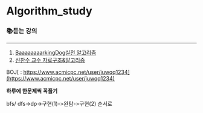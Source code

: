 # Algorithm_study

### 📚듣는 강의
___
1. [BaaaaaaaarkingDog실전 알고리즘](https://blog.encrypted.gg/category/%EA%B0%95%EC%A2%8C/%EC%8B%A4%EC%A0%84%20%EC%95%8C%EA%B3%A0%EB%A6%AC%EC%A6%98)
2. [신찬수 교수 자료구조&알고리즘](https://www.youtube.com/@ChanSuShin)

    
  BOJ[ : https://www.acmicpc.net/user/juwqq1234](https://www.acmicpc.net/user/juwqq1234)
  
**하루에 한문제씩 꼭풀기** 

bfs/ dfs->dp->구현(1)->완탐->구현(2) 순서로